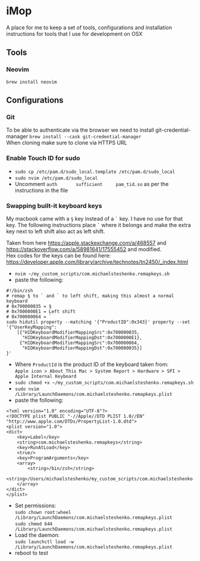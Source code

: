 # iMop
A place for me to keep a set of tools, configurations and installation instructions for tools that I use for development on OSX

## Tools

### Neovim
`brew install neovim`  

## Configurations

### Git
To be able to authenticate via the browser we need to install git-credential-manager 
`brew install --cask git-credential-manager`  
When cloning make sure to clone via HTTPS URL


### Enable Touch ID for sudo
- `sudo cp /etc/pam.d/sudo_local.template /etc/pam.d/sudo_local`  
- `sudo nvim /etc/pam.d/sudo_local`  
- Uncomment `auth       sufficient     pam_tid.so` as per the instructions in the file

### Swapping built-it keyboard keys
My macbook came with a `§` key instead of a `` ` `` key. I have no use for that key. The following instructions place `` ` `` where it belongs and make the extra key next to left shift also act as left shift.  

Taken from here https://apple.stackexchange.com/a/468557 and https://stackoverflow.com/a/58981641/17555452 and modified.  
Hex codes for the keys can be found here: https://developer.apple.com/library/archive/technotes/tn2450/_index.html  

- `nvim ~/my_custom_scripts/com.michaelsteshenko.remapkeys.sh`  
- paste the following:  
```
#!/bin/zsh
# remap § to ` and ` to left shift, making this almost a normal keyboard
# 0x700000035 = §
# 0x7000000E1 = Left shift
# 0x700000064 = `
sudo hidutil property --matching '{"ProductID":0x343}' property --set '{"UserKeyMapping":
    [{"HIDKeyboardModifierMappingSrc":0x700000035,
      "HIDKeyboardModifierMappingDst":0x7000000E1},
     {"HIDKeyboardModifierMappingSrc":0x700000064,
      "HIDKeyboardModifierMappingDst":0x700000035}]
}'
```
- Where `ProductId` is the product ID of the keyboard taken from:  
`Apple icon > About This Mac > System Report > Hardware > SPI > Apple Internal Keyboard`
- `sudo chmod +x ~/my_custom_scripts/com.michaelsteshenko.remapkeys.sh`
- `sudo nvim /Library/LaunchDaemons/com.michaelsteshenko.remapkeys.plist`
- paste the following:  
```
<?xml version="1.0" encoding="UTF-8"?>
<!DOCTYPE plist PUBLIC "-//Apple//DTD PLIST 1.0//EN" "http://www.apple.com/DTDs/PropertyList-1.0.dtd">
<plist version="1.0">
<dict>
    <key>Label</key>
    <string>com.michaelsteshenko.remapkeys</string>
    <key>RunAtLoad</key>
    <true/>
    <key>ProgramArguments</key>
    <array>
        <string>/bin/zsh</string>
	<string>/Users/michaelsteshenko/my_custom_scripts/com.michaelsteshenko.remapkeys.sh</string>  
    </array>
</dict>
</plist>
```
- Set permissions:  
`sudo chown root:wheel /Library/LaunchDaemons/com.michaelsteshenko.remapkeys.plist`  
`sudo chmod 644 /Library/LaunchDaemons/com.michaelsteshenko.remapkeys.plist`  
- Load the daemon:  
`sudo launchctl load -w /Library/LaunchDaemons/com.michaelsteshenko.remapkeys.plist`
- reboot to test
